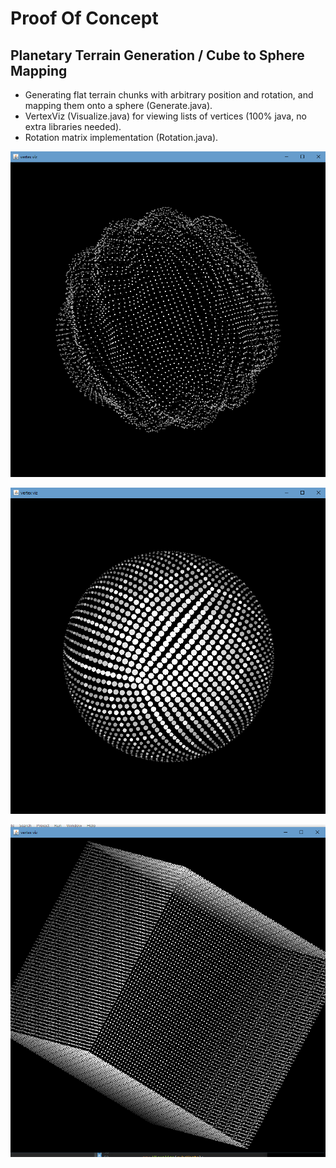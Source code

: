 # Proof Of Concept 
## Planetary Terrain Generation / Cube to Sphere Mapping
- Generating flat terrain chunks with arbitrary position and rotation, and mapping them onto a sphere (Generate.java). 
- VertexViz (Visualize.java) for viewing lists of vertices (100% java, no extra libraries needed). 
- Rotation matrix implementation (Rotation.java). 

![noisy sphere](/screenshots/noisy-sphere-verts.png "noisy sphere")

![sphere](/screenshots/sphere-verts.png "sphere")

![cube](/screenshots/cube-verts.png "cube")
